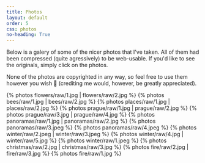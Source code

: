 ```yaml
---
title: Photos
layout: default
order: 5
css: photos
no-heading: True
---
```


Below is a galery of some of the nicer photos that I've taken. All of them had been compressed (quite agressively) to be web-usable. If you'd like to see the originals, simply click on the photos.

None of the photos are copyrighted in any way, so feel free to use them however you wish 🙂 (crediting me would, however, be greatly appreciated).

{% photos flowers/raw/1.jpg | flowers/raw/2.jpg %}
{% photos bees/raw/1.jpg | bees/raw/2.jpg %}
{% photos places/raw/1.jpg | places/raw/2.jpg %}
{% photos prague/raw/1.jpg | prague/raw/2.jpg %}
{% photos prague/raw/3.jpg | prague/raw/4.jpg %}
{% photos panoramas/raw/1.jpg | panoramas/raw/2.jpg %}
{% photos panoramas/raw/3.jpeg %}
{% photos panoramas/raw/4.jpeg %}
{% photos winter/raw/2.jpeg | winter/raw/3.jpeg %}
{% photos winter/raw/4.jpg | winter/raw/5.jpg %}
{% photos winter/raw/1.jpeg %}
{% photos christmas/raw/2.jpg | christmas/raw/3.jpg %}
{% photos fire/raw/2.jpg | fire/raw/3.jpg %}
{% photos fire/raw/1.jpg %}
